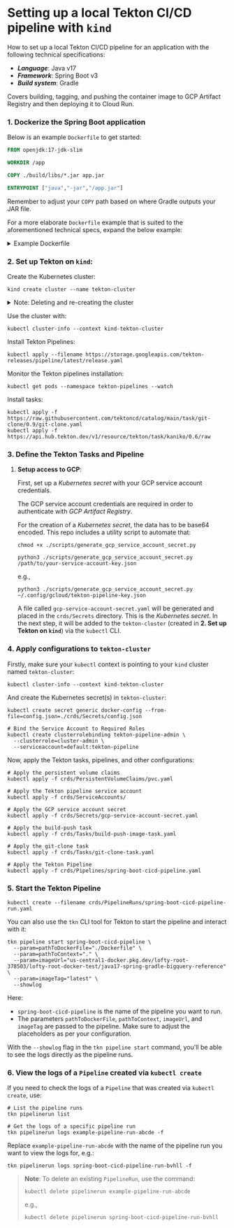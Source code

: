 # Setting up a local Tekton CI/CD pipeline with `kind`

How to set up a local Tekton CI/CD pipeline for an application with the following technical specifications:

- _**Language**_: Java v17
- _**Framework**_: Spring Boot v3
- _**Build system**_: Gradle

Covers building, tagging, and pushing the container image to GCP Artifact Registry and then deploying it to Cloud Run.

### 1. Dockerize the Spring Boot application

Below is an example `Dockerfile` to get started:

```dockerfile
FROM openjdk:17-jdk-slim

WORKDIR /app

COPY ./build/libs/*.jar app.jar

ENTRYPOINT ["java","-jar","/app.jar"]
```

Remember to adjust your `COPY` path based on where Gradle outputs your JAR file.

For a more elaborate `Dockerfile` example that is suited to the aforementioned technical specs, expand the below example:

<details>
<summary>Example Dockerfile</summary>

```dockerfile
# ---- Build Stage ----
FROM gradle:8.3-jdk17 AS build

# Set a volume point for temp to get a performance improvement
#VOLUME /tmp

### Build arguments ###
ARG JAR_FILE=build/libs/*.jar
ARG APP_DIR=/usr/local/app
ARG APP_PROFILE
ARG GCP_SA_KEY_PATH
ARG GCP_ADC_ACCESS_TOKEN
ARG GCP_DEFAULT_USER_PROJECT_ID
ARG GCP_DEFAULT_USER_DATASET
ARG GCP_DEFAULT_USER_TABLE
###

### Environment variables ###
# OS
ENV APP_DIR=${APP_DIR}
# JVM arguments.
ENV APP_PROFILE=${APP_PROFILE}
ENV GCP_SA_KEY_PATH=${GCP_SA_KEY_PATH}
ENV GCP_ADC_ACCESS_TOKEN=${GCP_ADC_ACCESS_TOKEN}
ENV GCP_DEFAULT_USER_PROJECT_ID=${GCP_DEFAULT_USER_PROJECT_ID}
ENV GCP_DEFAULT_USER_DATASET=${GCP_DEFAULT_USER_DATASET}
ENV GCP_DEFAULT_USER_TABLE=${GCP_DEFAULT_USER_TABLE}
###

# Set working directory
WORKDIR /app

# Copy the source code
COPY . .

# Build the application
RUN gradle clean bootJar

# ---- Run Stage ----
FROM openjdk:17-jdk-slim

# Set application port
EXPOSE 8080

# Set working directory
WORKDIR /app

# Copy the executable jar from the build stage
COPY --from=build /app/build/libs/*.jar app.jar

# Run the application
CMD ["java", "-jar", "app.jar"]
```

</details>

### 2. Set up Tekton on `kind`:

Create the Kubernetes cluster:

```shell
kind create cluster --name tekton-cluster
```

<details>
<summary>Note: Deleting and re-creating the cluster</summary>

If you need to delete and re-create the cluster, you can first run the below command to perform deletion:

```shell
kind delete cluster --name tekton-cluster
```

then:

```shell
kind create cluster --name tekton-cluster
```

</details>

Use the cluster with:

```shell
kubectl cluster-info --context kind-tekton-cluster
```

Install Tekton Pipelines:

```shell
kubectl apply --filename https://storage.googleapis.com/tekton-releases/pipeline/latest/release.yaml
```

Monitor the Tekton pipelines installation:

```shell
kubectl get pods --namespace tekton-pipelines --watch
```

Install tasks:

```shell
kubectl apply -f https://raw.githubusercontent.com/tektoncd/catalog/main/task/git-clone/0.9/git-clone.yaml
kubectl apply -f https://api.hub.tekton.dev/v1/resource/tekton/task/kaniko/0.6/raw
```

### 3. Define the Tekton Tasks and Pipeline

1. **Setup access to GCP**:
   
   First, set up a _Kubernetes secret_ with your GCP service account credentials.

   The GCP service account credentials are required in order to authenticate with _GCP Artifact Registry_.

   For the creation of a _Kubernetes secret_, the data has to be base64 encoded.
   This repo includes a utility script to automate that:

   ```shell
   chmod +x ./scripts/generate_gcp_service_account_secret.py
   ```

   ```shell
   python3 ./scripts/generate_gcp_service_account_secret.py /path/to/your-service-account-key.json
   ```

   e.g.,

   ```shell
   python3 ./scripts/generate_gcp_service_account_secret.py ~/.config/gcloud/tekton-pipeline-key.json
   ```
   
   A file called `gcp-service-account-secret.yaml` will be generated and placed in the `crds/Secrets` directory.
   This is the _Kubernetes secret_. In the next step, it will be added to the `tekton-cluster` (created in **2. Set up Tekton on `kind`**) via the `kubectl` CLI.
   
### 4. Apply configurations to `tekton-cluster`

Firstly, make sure your `kubectl` context is pointing to your `kind` cluster named `tekton-cluster`:

```shell
kubectl cluster-info --context kind-tekton-cluster
```

And create the Kubernetes secret(s) in `tekton-cluster`:

```shell
kubectl create secret generic docker-config --from-file=config.json=./crds/Secrets/config.json
```

```shell
# Bind the Service Account to Required Roles
kubectl create clusterrolebinding tekton-pipeline-admin \
  --clusterrole=cluster-admin \
  --serviceaccount=default:tekton-pipeline
```

Now, apply the Tekton tasks, pipelines, and other configurations:

```shell
# Apply the persistent volume claims
kubectl apply -f crds/PersistentVolumeClaims/pvc.yaml

# Apply the Tekton pipeline service account
kubectl apply -f crds/ServiceAccounts/

# Apply the GCP service account secret
kubectl apply -f crds/Secrets/gcp-service-account-secret.yaml

# Apply the build-push task
kubectl apply -f crds/Tasks/build-push-image-task.yaml

# Apply the git-clone task
kubectl apply -f crds/Tasks/git-clone-task.yaml

# Apply the Tekton Pipeline
kubectl apply -f crds/Pipelines/spring-boot-cicd-pipeline.yaml
```

### 5. Start the Tekton Pipeline

```shell
kubectl create --filename crds/PipelineRuns/spring-boot-cicd-pipeline-run.yaml
```

You can also use the `tkn` CLI tool for Tekton to start the pipeline and interact with it:

```shell
tkn pipeline start spring-boot-cicd-pipeline \
  --param=pathToDockerFile="./Dockerfile" \
  --param=pathToContext="." \
  --param=imageUrl="us-central1-docker.pkg.dev/lofty-root-378503/lofty-root-docker-test/java17-spring-gradle-bigquery-reference" \
  --param=imageTag="latest" \
  --showlog
```

Here:

- `spring-boot-cicd-pipeline` is the name of the pipeline you want to run.
- The parameters `pathToDockerFile`, `pathToContext`, `imageUrl`, and `imageTag` are passed to the pipeline.
  Make sure to adjust the placeholders as per your configuration.

With the `--showlog` flag in the `tkn pipeline start` command, you'll be able to see the logs directly as the pipeline runs.

### 6. View the logs of a `Pipeline` created via `kubectl create`

If you need to check the logs of a `Pipeline` that was created via `kubectl create`, use:

```shell
# List the pipeline runs
tkn pipelinerun list

# Get the logs of a specific pipeline run
tkn pipelinerun logs example-pipeline-run-abcde -f
```

Replace `example-pipeline-run-abcde` with the name of the pipeline run you want to view the logs for, e.g.:

```shell
tkn pipelinerun logs spring-boot-cicd-pipeline-run-bvhll -f
```

>**Note**: To delete an existing `PipelineRun`, use the command:
>
>```shell
>kubectl delete pipelinerun example-pipeline-run-abcde
>```
>
>e.g.,
> 
>```shell
>kubectl delete pipelinerun spring-boot-cicd-pipeline-run-bvhll
>```
